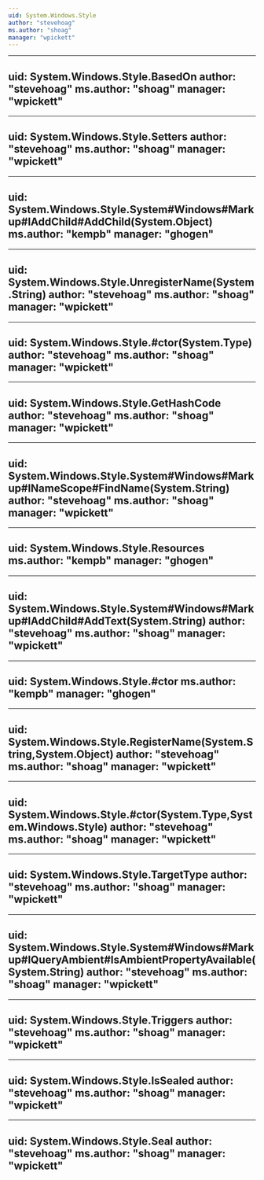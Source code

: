 ```yaml
---
uid: System.Windows.Style
author: "stevehoag"
ms.author: "shoag"
manager: "wpickett"
---
```


---
uid: System.Windows.Style.BasedOn
author: "stevehoag"
ms.author: "shoag"
manager: "wpickett"
---

---
uid: System.Windows.Style.Setters
author: "stevehoag"
ms.author: "shoag"
manager: "wpickett"
---

---
uid: System.Windows.Style.System#Windows#Markup#IAddChild#AddChild(System.Object)
ms.author: "kempb"
manager: "ghogen"
---

---
uid: System.Windows.Style.UnregisterName(System.String)
author: "stevehoag"
ms.author: "shoag"
manager: "wpickett"
---

---
uid: System.Windows.Style.#ctor(System.Type)
author: "stevehoag"
ms.author: "shoag"
manager: "wpickett"
---

---
uid: System.Windows.Style.GetHashCode
author: "stevehoag"
ms.author: "shoag"
manager: "wpickett"
---

---
uid: System.Windows.Style.System#Windows#Markup#INameScope#FindName(System.String)
author: "stevehoag"
ms.author: "shoag"
manager: "wpickett"
---

---
uid: System.Windows.Style.Resources
ms.author: "kempb"
manager: "ghogen"
---

---
uid: System.Windows.Style.System#Windows#Markup#IAddChild#AddText(System.String)
author: "stevehoag"
ms.author: "shoag"
manager: "wpickett"
---

---
uid: System.Windows.Style.#ctor
ms.author: "kempb"
manager: "ghogen"
---

---
uid: System.Windows.Style.RegisterName(System.String,System.Object)
author: "stevehoag"
ms.author: "shoag"
manager: "wpickett"
---

---
uid: System.Windows.Style.#ctor(System.Type,System.Windows.Style)
author: "stevehoag"
ms.author: "shoag"
manager: "wpickett"
---

---
uid: System.Windows.Style.TargetType
author: "stevehoag"
ms.author: "shoag"
manager: "wpickett"
---

---
uid: System.Windows.Style.System#Windows#Markup#IQueryAmbient#IsAmbientPropertyAvailable(System.String)
author: "stevehoag"
ms.author: "shoag"
manager: "wpickett"
---

---
uid: System.Windows.Style.Triggers
author: "stevehoag"
ms.author: "shoag"
manager: "wpickett"
---

---
uid: System.Windows.Style.IsSealed
author: "stevehoag"
ms.author: "shoag"
manager: "wpickett"
---

---
uid: System.Windows.Style.Seal
author: "stevehoag"
ms.author: "shoag"
manager: "wpickett"
---
